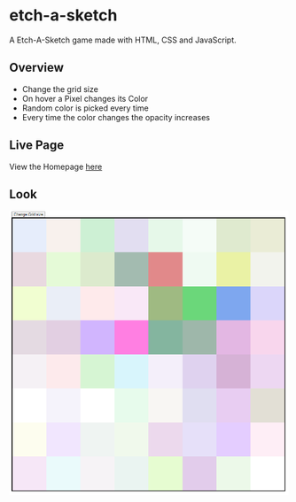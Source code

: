 # etch-a-sketch

A Etch-A-Sketch game made with HTML, CSS and JavaScript.

## Overview

- Change the grid size
- On hover a Pixel changes its Color
- Random color is picked every time
- Every time the color changes the opacity increases

## Live Page

View the Homepage [here](https://imbajanox.github.io/etch-a-sketch/)

## Look

![Homepage Look](EtchASketch.png)

